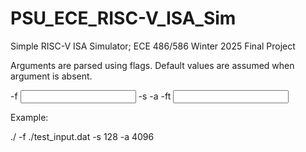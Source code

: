 # PSU_ECE_RISC-V_ISA_Sim
Simple RISC-V ISA Simulator; ECE 486/586 Winter 2025 Final Project

Arguments are parsed using flags.
Default values are assumed when argument is absent.

-f <input file path>
-s <stack size>
-a <starting address>
-ft <input file type>

Example:

./<app name> -f ./test_input.dat -s 128 -a 4096 
